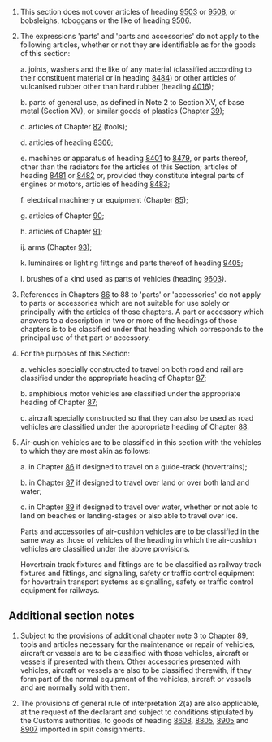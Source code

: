 1. This section does not cover articles of heading [9503](/headings/9503) or [9508](/headings/9508), or bobsleighs, toboggans or the like of heading [9506](/headings/9506).

2. The expressions 'parts' and 'parts and accessories' do not apply to the following articles, whether or not they are identifiable as for the goods of this section:

    a. joints, washers and the like of any material (classified according to their constituent material or in heading [8484](/headings/8484)) or other articles of vulcanised rubber other than hard rubber (heading [4016](/headings/4016));
    
    b. parts of general use, as defined in Note 2 to Section XV, of base metal (Section XV), or similar goods of plastics (Chapter [39](/chapters/39));
    
    c. articles of Chapter [82](/chapters/82) (tools);
    
    d. articles of heading [8306](/headings/8306);
    
    e. machines or apparatus of heading [8401](/headings/8401) to [8479](/headings/8479), or parts thereof, other than the radiators for the articles of this Section; articles of heading [8481](/headings/8481) or [8482](/headings/8482) or, provided they constitute integral parts of engines or motors, articles of heading [8483](/headings/8483);
    
    f. electrical machinery or equipment (Chapter [85](/chapters/85));
    
    g. articles of Chapter [90](/chapters/90);
    
    h. articles of Chapter [91](/chapters/91);
    
    ij. arms (Chapter [93](/chapters/93));
    
    k. luminaires or lighting fittings and parts thereof of heading [9405](/headings/9405);
    
    l. brushes of a kind used as parts of vehicles (heading [9603](/headings/9603)).

3. References in Chapters [86](/chapters/86) to 88 to 'parts' or 'accessories' do not apply to parts or accessories which are not suitable for use solely or principally with the articles of those chapters. A part or accessory which answers to a description in two or more of the headings of those chapters is to be classified under that heading which corresponds to the principal use of that part or accessory.

4. For the purposes of this Section:

    a. vehicles specially constructed to travel on both road and rail are classified under the appropriate heading of Chapter [87](/chapters/87);
    
    b. amphibious motor vehicles are classified under the appropriate heading of Chapter [87](/chapters/87);
    
    c. aircraft specially constructed so that they can also be used as road vehicles are classified under the appropriate heading of Chapter [88](/chapters/88).

5. Air-cushion vehicles are to be classified in this section with the vehicles to which they are most akin as follows:

    a. in Chapter [86](/chapters/86) if designed to travel on a guide-track (hovertrains);
    
    b. in Chapter [87](/chapters/87) if designed to travel over land or over both land and water;
    
    c. in Chapter [89](/chapters/89) if designed to travel over water, whether or not able to land on beaches or landing-stages or also able to travel over ice. 
    
    Parts and accessories of air-cushion vehicles are to be classified in the same way as those of vehicles of the heading in which the air-cushion vehicles are classified under the above provisions.
    
    Hovertrain track fixtures and fittings are to be classified as railway track fixtures and fittings, and signalling, safety or traffic control equipment for hovertrain transport systems as signalling, safety or traffic control equipment for railways.

## Additional section notes

1. Subject to the provisions of additional chapter note 3 to Chapter [89](/chapters/89), tools and articles necessary for the maintenance or repair of vehicles, aircraft or vessels are to be classified with those vehicles, aircraft or vessels if presented with them. Other accessories presented with vehicles, aircraft or vessels are also to be classified therewith, if they form part of the normal equipment of the vehicles, aircraft or vessels and are normally sold with them.

2. The provisions of general rule of interpretation 2(a) are also applicable, at the request of the declarant and subject to conditions stipulated by the Customs authorities, to goods of heading [8608](/headings/8608), [8805](/headings/8805), [8905](/headings/8905) and [8907](/headings/8907) imported in split consignments.
